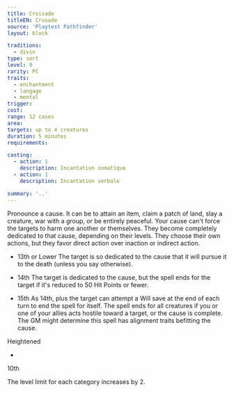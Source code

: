 ```yaml
---
title: Croisade
titleEN: Crusade
source: 'Playtest Pathfinder'
layout: block

traditions:
  - divin
type: sort
level: 9
rarity: PC
traits:
  - enchantment
  - langage
  - mental
trigger: 
cost: 
range: 12 cases
area: 
targets: up to 4 creatures
duration: 5 minutes
requirements: 

casting:
  - action: 1
    description: Incantation somatique
  - action: 1
    description: Incantation verbale

summary: '..'
---
```

Pronounce a cause. It can be to attain an item, claim a patch of land, slay a creature, war with a group, or be entirely peaceful. Your cause can't force the targets to harm one another or themselves. They become completely dedicated to that cause, depending on their levels. They choose their own actions, but they favor direct action over inaction or indirect action.

- 13th or Lower The target is so dedicated to the cause that it will pursue it to the death (unless you say otherwise).

- 14th The target is dedicated to the cause, but the spell ends for the target if it's reduced to 50 Hit Points or fewer.

- 15th As 14th, plus the target can attempt a Will save at the end of each turn to end the spell for itself. The spell ends for all creatures if you or one of your allies acts hostile toward a target, or the cause is complete. The GM might determine this spell has alignment traits befitting the cause.

Heightened

-

10th

The level limit for each category increases by 2.